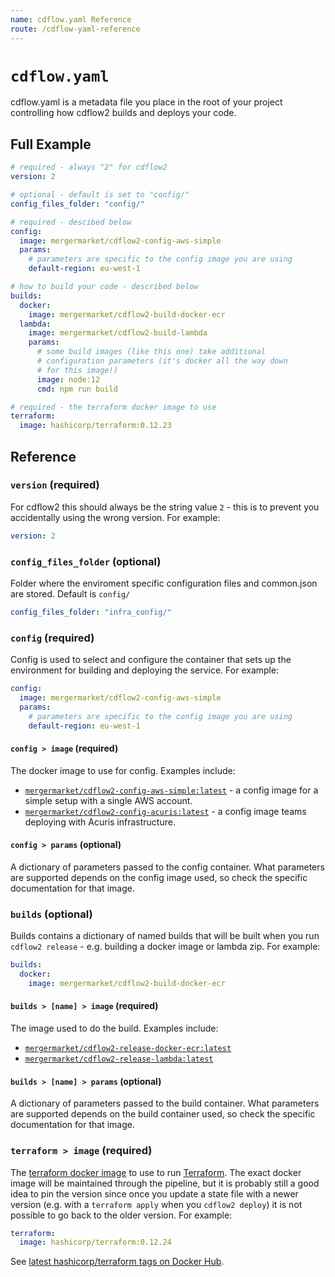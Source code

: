 ```yaml
---
name: cdflow.yaml Reference
route: /cdflow-yaml-reference
---
```


# `cdflow.yaml`

cdflow.yaml is a metadata file you place in the root of your project
controlling how cdflow2 builds and deploys your code.

## Full Example

```yml
# required - always "2" for cdflow2
version: 2

# optional - default is set to "config/"
config_files_folder: "config/"

# required - descibed below
config:
  image: mergermarket/cdflow2-config-aws-simple
  params:
    # parameters are specific to the config image you are using
    default-region: eu-west-1

# how to build your code - described below
builds:
  docker:
    image: mergermarket/cdflow2-build-docker-ecr
  lambda:
    image: mergermarket/cdflow2-build-lambda
    params:
      # some build images (like this one) take additional
      # configuration parameters (it's docker all the way down
      # for this image!)
      image: node:12
      cmd: npm run build

# required - the terraform docker image to use
terraform:
  image: hashicorp/terraform:0.12.23
```

## Reference

### `version` (required)

For cdflow2 this should always be the string value `2` - this is to
prevent you accidentally using the wrong version. For example:

```yaml
version: 2
```

### `config_files_folder` (optional)
Folder where the enviroment specific configuration files and common.json are stored. Default is `config/`

```yaml
config_files_folder: "infra_config/"
```

### `config` (required)

Config is used to select and configure the container that sets up the
environment for building and deploying the service. For example:

```yaml
config:
  image: mergermarket/cdflow2-config-aws-simple
  params:
    # parameters are specific to the config image you are using
    default-region: eu-west-1
```

#### `config > image` (required)

The docker image to use for config. Examples include:

* [`mergermarket/cdflow2-config-aws-simple:latest`](https://registry.hub.docker.com/r/mergermarket/cdflow2-config-aws-simple) -
  a config image for a simple setup with a single AWS account.
* [`mergermarket/cdflow2-config-acuris:latest`](https://registry.hub.docker.com/r/mergermarket/cdflow2-config-acuris) -
  a config image teams deploying with Acuris infrastructure.

#### `config > params` (optional)

A dictionary of parameters passed to the config container. What
parameters are supported depends on the config image used, so check
the specific documentation for that image.

### `builds` (optional)

Builds contains a dictionary of named builds that will be built when you
run `cdflow2 release` - e.g. building a docker image or lambda zip. For
example:

```yaml
builds:
  docker:
    image: mergermarket/cdflow2-build-docker-ecr
```

#### `builds > [name] > image` (required)

The image used to do the build. Examples include:

* [`mergermarket/cdflow2-release-docker-ecr:latest`](https://registry.hub.docker.com/r/mergermarket/cdflow2-release-docker-ecr)
* [`mergermarket/cdflow2-release-lambda:latest`](https://registry.hub.docker.com/r/mergermarket/cdflow2-release-lambda)

#### `builds > [name] > params` (optional)

A dictionary of parameters passed to the build container. What parameters
are supported depends on the build container used, so check the specific
documentation for that image.

### `terraform > image` (required)

The [terraform docker image](https://registry.hub.docker.com/r/hashicorp/terraform)
to use to run [Terraform](https://www.terraform.io/). The exact docker
image will be maintained through the pipeline, but it is probably still
a good idea to pin the version since once you update a state file with
a newer version (e.g. with a `terraform apply` when you `cdflow2 deploy`)
it is not possible to go back to the older version. For example:

```yaml
terraform:
  image: hashicorp/terraform:0.12.24
```

See [latest hashicorp/terraform tags on Docker Hub](https://registry.hub.docker.com/r/hashicorp/terraform/tags).